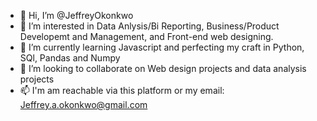 - 👋 Hi, I’m @JeffreyOkonkwo
- 👀 I’m interested in Data Anlysis/Bi Reporting, Business/Product Developemt and Management, and Front-end web designing. 
- 🌱 I’m currently learning Javascript and perfecting my craft in Python, SQl, Pandas and Numpy 
- 💞️ I’m looking to collaborate on Web design projects and data analysis projects 
- 📫 I'm am reachable via this platform or my email: Jeffrey.a.okonkwo@gmail.com 

<!---
JeffreyOkonkwo/JeffreyOkonkwo is a ✨ special ✨ repository because its `README.md` (this file) appears on your GitHub profile.
You can click the Preview link to take a look at your changes.
--->

